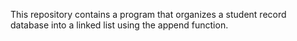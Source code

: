 This repository contains a program that organizes a student record database into a linked list using the append function.


